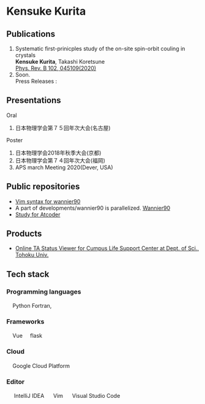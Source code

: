 # Kensuke Kurita

## Publications
1. Systematic first-prinicples study of the on-site spin-orbit couling in crystals\
**Kensuke Kurita**, Takashi Koretsune\
[Phys. Rev. B 102, 045109(2020)](https://journals.aps.org/prb/abstract/10.1103/PhysRevB.102.045109)
2. Soon.\
Press Releases :

## Presentations
Oral
1. 日本物理学会第７５回年次大会(名古屋)

Poster
1. 日本物理学会2018年秋季大会(京都)
2. 日本物理学会第７４回年次大会(福岡)
3. APS march Meeting 2020(Dever, USA)

## Public repositories
- [Vim syntax for wannier90](https://github.com/KensukeKurita/wannier90vim)
- A part of developments/wannier90 is parallelized. [Wannier90](https://github.com/wannier-developers/wannier90)
- [Study for Atcoder](https://github.com/KensukeKurita/atcoder)

## Products
- [Online TA Status Viewer for Cumpus Life Support Center at Dept. of Sci., Tohoku Univ.](https://sci-tohoku.com)

## Tech stack
### Programming languages
<img src="https://upload.wikimedia.org/wikipedia/commons/c/c3/Python-logo-notext.svg" width=16 />Python
Fortran, 

### Frameworks
<img src="https://vuejs.org/images/logo.svg" width=16 />Vue
<img src="https://upload.wikimedia.org/wikipedia/commons/3/3c/Flask_logo.svg" width=16 />flask

### Cloud
<img src="https://logos-world.net/wp-content/uploads/2021/02/Google-Cloud-Emblem-700x394.png" width=16/>Google Cloud Platform

### Editor
<img src="https://www.jetbrains.com/idea/img/idea-edu.svg" width=16/> IntelliJ IDEA
<img src="https://raw.githubusercontent.com/konpa/devicon/master/icons/vim/vim-plain.svg" width=16 /> Vim
<img src="https://www.autumn-color.com/wp-content/uploads/2018/04/vscode.png" width=16 /> Visual Studio Code

